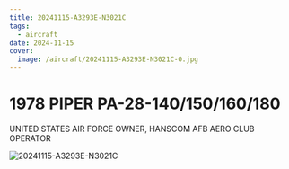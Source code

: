 ```yaml
---
title: 20241115-A3293E-N3021C
tags:
  - aircraft
date: 2024-11-15
cover:
  image: /aircraft/20241115-A3293E-N3021C-0.jpg
---
```


# 1978 PIPER PA-28-140/150/160/180

UNITED STATES AIR FORCE OWNER, HANSCOM AFB AERO CLUB OPERATOR

![20241115-A3293E-N3021C](/aircraft/20241115-A3293E-N3021C-1.jpg)